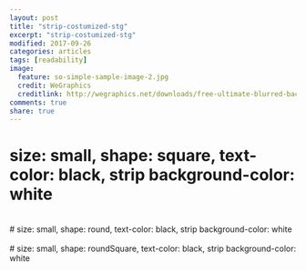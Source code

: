 ```yaml
---
layout: post
title: "strip-costumized-stg"
excerpt: "strip-costumized-stg"
modified: 2017-09-26
categories: articles
tags: [readability]
image:
  feature: so-simple-sample-image-2.jpg
  credit: WeGraphics
  creditlink: http://wegraphics.net/downloads/free-ultimate-blurred-background-pack/
comments: true
share: true
---
```

# size: small, shape: square, text-color: black, strip background-color: white
<div class="apester-strip" is-mobile-only="false" data-channel-tokens="5cd963941ff811e90ad9db95" item-shape="square"
   item-size="small" item-text-color="black" item-has-shadow="true" strip-background="white"></div>
<script async src="https://static.stg.apester.com/js/sdk/latest/apester-sdk.js"></script>
<br>
# size: small, shape: round, text-color: black, strip background-color: white
<div class="apester-strip" is-mobile-only="false" data-channel-tokens="5cd963941ff811e90ad9db95" item-shape="round"
   item-size="small" item-text-color="black" item-has-shadow="true" strip-background="white"></div>
<script async src="https://static.stg.apester.com/js/sdk/latest/apester-sdk.js"></script>
<br>
# size: small, shape: roundSquare, text-color: black, strip background-color: white
<div class="apester-strip" is-mobile-only="false" data-channel-tokens="5cd963941ff811e90ad9db95" item-shape="roundSquare"
   item-size="small" item-text-color="black" item-has-shadow="true" strip-background="white"></div>
<script async src="https://static.stg.apester.com/js/sdk/latest/apester-sdk.js"></script>
<br>
